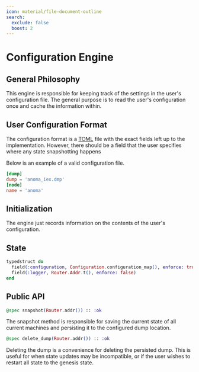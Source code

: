 ```yaml
---
icon: material/file-document-outline
search:
  exclude: false
  boost: 2
---
```


# Configuration Engine

## General Philosophy

This engine is responsible for keeping track of the settings in the
user's configuration file. The general purpose is to read the user's
configuration once and cache the information within.

## User Configuration Format

The configuration format is a
[TOML](https://en.wikipedia.org/wiki/TOML) file with the exact fields
left up to the implementation. However, there should be a field that
the user specifies where any state snapshotting happens

Below is an example of a valid configuration file.

```toml
[dump]
dump = 'anoma_iex.dmp'
[node]
name = 'anoma'
```

## Initialization

The engine just records information on the contents of the user's
configuration.

## State

```elixir
typedstruct do
  field(:configuration, Configuration.configuration_map(), enforce: true)
  field(:logger, Router.Addr.t(), enforce: false)
end
```
## Public API

```elixir
@spec snapshot(Router.addr()) :: :ok
```

The snapshot method is responsible for saving the current state of all
current machines and persisting it to the configured dump location.

```elixir
@spec delete_dump(Router.addr()) :: :ok
```

Deleting the dump is a convenience for deleting the persisted
dump. This is useful for when state updates may be incompatible, or if
the user wishes to restart all state to the genesis state.
